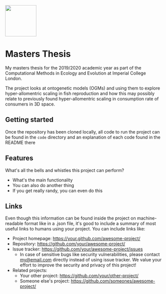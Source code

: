 
<img src = "https://upload.wikimedia.org/wikipedia/en/thumb/a/ad/Imperial_College_London_crest.svg/1200px-Imperial_College_London_crest.svg.png" width = 100 height = 100 />


# Masters Thesis
My masters thesis for the 2019/2020 academic year as part of the Computational Methods in Ecology and Evolution at Imperial College London.

The project looks at ontogenetic models (OGMs) and using them to explore hyper-allomentric scaling in fish reproduction and how this may possibly relate to previously found hyper-allomentric scaling in consumption rate of consumers in 3D space.

## Getting started

Once the repository has been cloned locally, all code to run the project can be found in the `code` directory and an explanation of each code found in the README there


## Features

What's all the bells and whistles this project can perform?
* What's the main functionality
* You can also do another thing
* If you get really randy, you can even do this

## Links

Even though this information can be found inside the project on machine-readable
format like in a .json file, it's good to include a summary of most useful
links to humans using your project. You can include links like:

- Project homepage: https://your.github.com/awesome-project/
- Repository: https://github.com/your/awesome-project/
- Issue tracker: https://github.com/your/awesome-project/issues
  - In case of sensitive bugs like security vulnerabilities, please contact
    my@email.com directly instead of using issue tracker. We value your effort
    to improve the security and privacy of this project!
- Related projects:
  - Your other project: https://github.com/your/other-project/
  - Someone else's project: https://github.com/someones/awesome-project/

